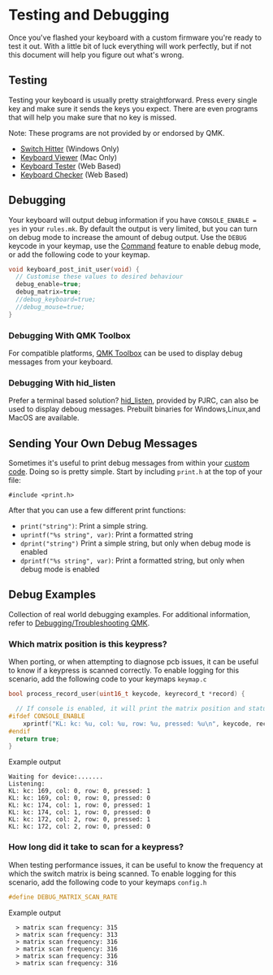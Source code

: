 # Testing and Debugging

Once you've flashed your keyboard with a custom firmware you're ready to test it out. With a little bit of luck everything will work perfectly, but if not this document will help you figure out what's wrong.

## Testing

Testing your keyboard is usually pretty straightforward. Press every single key and make sure it sends the keys you expect. There are even programs that will help you make sure that no key is missed.

Note: These programs are not provided by or endorsed by QMK.

* [Switch Hitter](https://elitekeyboards.com/switchhitter.php) (Windows Only)
* [Keyboard Viewer](https://www.imore.com/how-use-keyboard-viewer-your-mac) (Mac Only)
* [Keyboard Tester](http://www.keyboardtester.com) (Web Based)
* [Keyboard Checker](http://keyboardchecker.com) (Web Based)

## Debugging

Your keyboard will output debug information if you have `CONSOLE_ENABLE = yes` in your `rules.mk`. By default the output is very limited, but you can turn on debug mode to increase the amount of debug output. Use the `DEBUG` keycode in your keymap, use the [Command](feature_command.md) feature to enable debug mode, or add the following code to your keymap.

```c
void keyboard_post_init_user(void) {
  // Customise these values to desired behaviour
  debug_enable=true;
  debug_matrix=true;
  //debug_keyboard=true;
  //debug_mouse=true;
}
```

### Debugging With QMK Toolbox

For compatible platforms, [QMK Toolbox](https://github.com/qmk/qmk_toolbox) can be used to display debug messages from your keyboard.

### Debugging With hid_listen

Prefer a terminal based solution? [hid_listen](https://www.pjrc.com/teensy/hid_listen.html), provided by PJRC, can also be used to display deboug messages. Prebuilt binaries for Windows,Linux,and MacOS are available.

<!-- FIXME: Describe the debugging messages here. -->

## Sending Your Own Debug Messages

Sometimes it's useful to print debug messages from within your [custom code](custom_quantum_functions.md). Doing so is pretty simple. Start by including `print.h` at the top of your file:

    #include <print.h>

After that you can use a few different print functions:

* `print("string")`: Print a simple string.
* `uprintf("%s string", var)`: Print a formatted string
* `dprint("string")` Print a simple string, but only when debug mode is enabled
* `dprintf("%s string", var)`: Print a formatted string, but only when debug mode is enabled

## Debug Examples

Collection of real world debugging examples. For additional information, refer to [Debugging/Troubleshooting QMK](faq_debug.md).

### Which matrix position is this keypress?

When porting, or when attempting to diagnose pcb issues, it can be useful to know if a keypress is scanned correctly. To enable logging for this scenario, add the following code to your keymaps `keymap.c`

```c
bool process_record_user(uint16_t keycode, keyrecord_t *record) {

  // If console is enabled, it will print the matrix position and status of each key pressed
#ifdef CONSOLE_ENABLE
    xprintf("KL: kc: %u, col: %u, row: %u, pressed: %u\n", keycode, record->event.key.col, record->event.key.row, record->event.pressed);
#endif 
  return true;
}
```

Example output
```text
Waiting for device:.......
Listening:
KL: kc: 169, col: 0, row: 0, pressed: 1
KL: kc: 169, col: 0, row: 0, pressed: 0
KL: kc: 174, col: 1, row: 0, pressed: 1
KL: kc: 174, col: 1, row: 0, pressed: 0
KL: kc: 172, col: 2, row: 0, pressed: 1
KL: kc: 172, col: 2, row: 0, pressed: 0
```

### How long did it take to scan for a keypress?

When testing performance issues, it can be useful to know the frequency at which the switch matrix is being scanned. To enable logging for this scenario, add the following code to your keymaps `config.h`

```c
#define DEBUG_MATRIX_SCAN_RATE
```

Example output
```text
  > matrix scan frequency: 315
  > matrix scan frequency: 313
  > matrix scan frequency: 316
  > matrix scan frequency: 316
  > matrix scan frequency: 316
  > matrix scan frequency: 316
```
